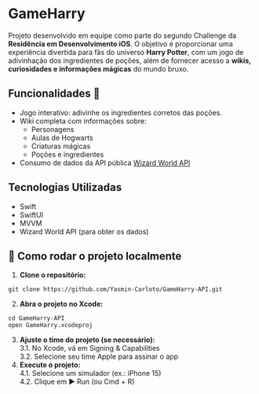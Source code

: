 # GameHarry
Projeto desenvolvido em equipe como parte do segundo Challenge da **Residência em Desenvolvimento iOS**. O objetivo é proporcionar uma experiência divertida para fãs do universo **Harry Potter**, com um jogo de adivinhação dos ingredientes de poções, além de fornecer acesso a **wikis, curiosidades e informações mágicas** do mundo bruxo.

## Funcionalidades 🔮
- Jogo interativo: adivinhe os ingredientes corretos das poções.
- Wiki completa com informações sobre:
  - Personagens
  - Aulas de Hogwarts
  - Criaturas mágicas
  - Poções e ingredientes
- Consumo de dados da API pública [Wizard World API](https://wizard-world-api.herokuapp.com/)

## Tecnologias Utilizadas
- Swift
- SwiftUI
- MVVM
- Wizard World API (para obter os dados)

## 🚀 Como rodar o projeto localmente
1. **Clone o repositório:**
```
git clone https://github.com/Yasmin-Carloto/GameHarry-API.git
```
2. **Abra o projeto no Xcode:**
```
cd GameHarry-API
open GameHarry.xcodeproj
```
3. **Ajuste o time do projeto (se necessário):**
   <br>
  3.1. No Xcode, vá em Signing & Capabilities
   <br>
  3.2. Selecione seu time Apple para assinar o app
4. **Execute o projeto:**
   <br>
  4.1. Selecione um simulador (ex.: iPhone 15)
   <br>
  4.2. Clique em ▶️ Run (ou Cmd + R)

